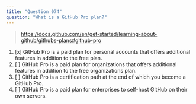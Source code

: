 ```yaml
---
title: "Question 074"
question: "What is a GitHub Pro plan?"
---
```



> https://docs.github.com/en/get-started/learning-about-github/githubs-plans#github-pro
1. [x] GitHub Pro is a paid plan for personal accounts that offers additional features in addition to the free plan.
1. [ ] GitHub Pro is a paid plan for organizations that offers additional features in addition to the free organizations plan.
1. [ ] GitHub Pro is a certification path at the end of which you become a GitHub Pro.
1. [ ] GitHub Pro is a paid plan for enterprises to self-host GitHub on their own servers.

